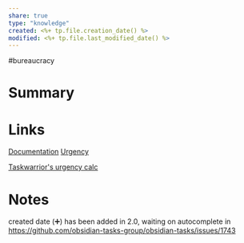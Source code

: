 ```yaml
---
share: true
type: "knowledge"
created: <%+ tp.file.creation_date() %> 
modified: <%+ tp.file.last_modified_date() %>
---
```

 #bureaucracy 
# Summary

# Links
[Documentation](https://obsidian-tasks-group.github.io/obsidian-tasks/)
[Urgency](https://obsidian-tasks-group.github.io/obsidian-tasks/advanced/urgency/)

[Taskwarrior's urgency calc](https://taskwarrior.org/docs/urgency/)


# Notes
created date (➕) has been added in 2.0, waiting on autocomplete in https://github.com/obsidian-tasks-group/obsidian-tasks/issues/1743


